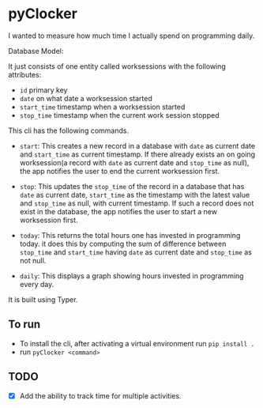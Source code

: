 # pyClocker
I wanted to measure how much time I actually spend on programming daily.

Database Model:

It just consists of one entity called worksessions with the following attributes:
* ```id``` primary key
* ```date``` on what date a worksession started 
* ```start_time``` timestamp when a worksession started 
* ```stop_time``` timestamp when the current work session stopped 


This cli has the following commands.

* ```start```: This creates a new record in a database with ```date``` as current date and ```start_time``` as current timestamp.
If there already exists an on going worksession(a record with ```date``` as current date and ```stop_time``` as null), the app notifies the user to end the current worksession first.

* ```stop```: This updates the ```stop_time``` of the record in a database that has ```date``` as current date, ```start_time``` as the timestamp with the latest value and ```stop_time``` as null, with  current timestamp.
If such a record does not exist in the database, the app notifies the user to start a new worksession first.

* ```today```: This returns the total hours one has invested in programming today.
it does this by computing the sum of difference between ```stop_time``` and ```start_time``` having ```date``` as current date and ```stop_time``` as not null.

* ```daily```: This displays a graph showing hours invested in programming every day.

It is built using Typer.

## To run

* To install the cli, after activating a virtual environment run ```pip install .```
* run ```pyClocker <command>```

## TODO

- [x] Add the ability to track time for multiple activities.
